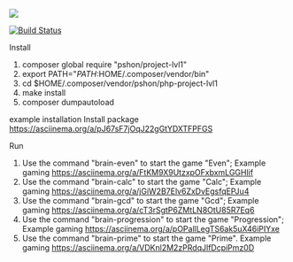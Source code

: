<a href="https://codeclimate.com/github/Pshon93/php-project-lvl1/maintainability"><img src="https://api.codeclimate.com/v1/badges/39be66b0959264ca6885/maintainability" /></a>

[![Build Status](https://travis-ci.org/Pshon93/php-project-lvl1.svg?branch=master)](https://travis-ci.org/Pshon93/php-project-lvl1)


Install
1. composer global require "pshon/project-lvl1"
2. export PATH="$PATH:$HOME/.composer/vendor/bin"
3. cd $HOME/.composer/vendor/pshon/php-project-lvl1
4. make install
5. composer dumpautoload

example installation
Install package https://asciinema.org/a/pJ67sF7jOqJ22gGtYDXTFPFGS 

Run
1. Use the command "brain-even" to start the game "Even";
Example gaming https://asciinema.org/a/FtKM9X9UtzxpOFxbxmLGGHlif
2. Use the command "brain-calc" to start the game "Calc";
Example gaming https://asciinema.org/a/jGiW2B7Elv6ZxDvEgsfqEPJu4
3. Use the command "brain-gcd" to start the game "Gcd";
Example gaming https://asciinema.org/a/cT3rSgtP6ZMtLN8OtU85R7Eq6
4. Use the command "brain-progression" to start the game "Progression";
Example gaming https://asciinema.org/a/pOPallLegTS6ak5uX46iPIYxe
5. Use the command "brain-prime" to start the game "Prime".
Example gaming https://asciinema.org/a/VDKnl2M2zPRdqJlfDcpiPmz0D



